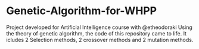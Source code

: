 # Genetic-Algorithm-for-WHPP
Project developed for Artificial Intelligence course with @etheodoraki
Using the theory of genetic algorithm, the code of this repository came to life. It icludes 2 Selection methods, 2 crossover methods and 2 mutation methods.
